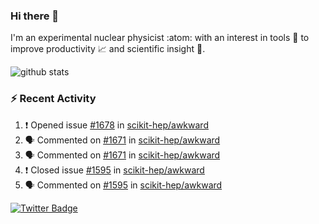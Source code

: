 ### Hi there 👋 

I'm an experimental nuclear physicist :atom: with an interest in tools :wrench: to improve productivity :chart_with_upwards_trend: and scientific insight :telescope:.

![github stats](https://github-readme-stats.vercel.app/api?username=agoose77&show_icons=true&hide_rank=true&hide_title=true&bg_color=30,e76445,904e95&text_color=efe3ec&icon_color=efe3ec)
<!--
**agoose77/agoose77** is a ✨ _special_ ✨ repository because its `README.md` (this file) appears on your GitHub profile.

Here are some ideas to get you started:

- 🔭 I’m currently working on ...
- 🌱 I’m currently learning ...
- 👯 I’m looking to collaborate on ...
- 🤔 I’m looking for help with ...
- 💬 Ask me about ...
- 📫 How to reach me: ...
- 😄 Pronouns: ...
- ⚡ Fun fact: ...
-->

### :zap: Recent Activity
<!--START_SECTION:activity-->
1. ❗️ Opened issue [#1678](https://github.com/scikit-hep/awkward/issues/1678) in [scikit-hep/awkward](https://github.com/scikit-hep/awkward)
2. 🗣 Commented on [#1671](https://github.com/scikit-hep/awkward/issues/1671) in [scikit-hep/awkward](https://github.com/scikit-hep/awkward)
3. 🗣 Commented on [#1671](https://github.com/scikit-hep/awkward/issues/1671) in [scikit-hep/awkward](https://github.com/scikit-hep/awkward)
4. ❗️ Closed issue [#1595](https://github.com/scikit-hep/awkward/issues/1595) in [scikit-hep/awkward](https://github.com/scikit-hep/awkward)
5. 🗣 Commented on [#1595](https://github.com/scikit-hep/awkward/issues/1595) in [scikit-hep/awkward](https://github.com/scikit-hep/awkward)
<!--END_SECTION:activity-->


[![Twitter Badge](https://img.shields.io/twitter/follow/agoose77?style=flat-square&logo=Twitter&logoColor=white&color=cornflowerblue)](https://twitter.com/agoose77)
